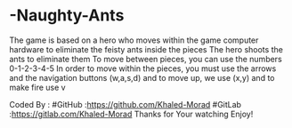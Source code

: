 # -Naughty-Ants
The game is based on a hero who moves within the game computer hardware to eliminate the feisty ants inside the pieces
The hero shoots the ants to eliminate them
To move between pieces, you can use the numbers 0-1-2-3-4-5
In order to move within the pieces, you must use the arrows and the navigation buttons (w,a,s,d)
 and to move up, we use (x,y) and to make fire use v

Coded By :
#GitHub :https://github.com/Khaled-Morad
#GitLab :https://gitlab.com/Khaled-Morad
Thanks for Your watching 
Enjoy! 

